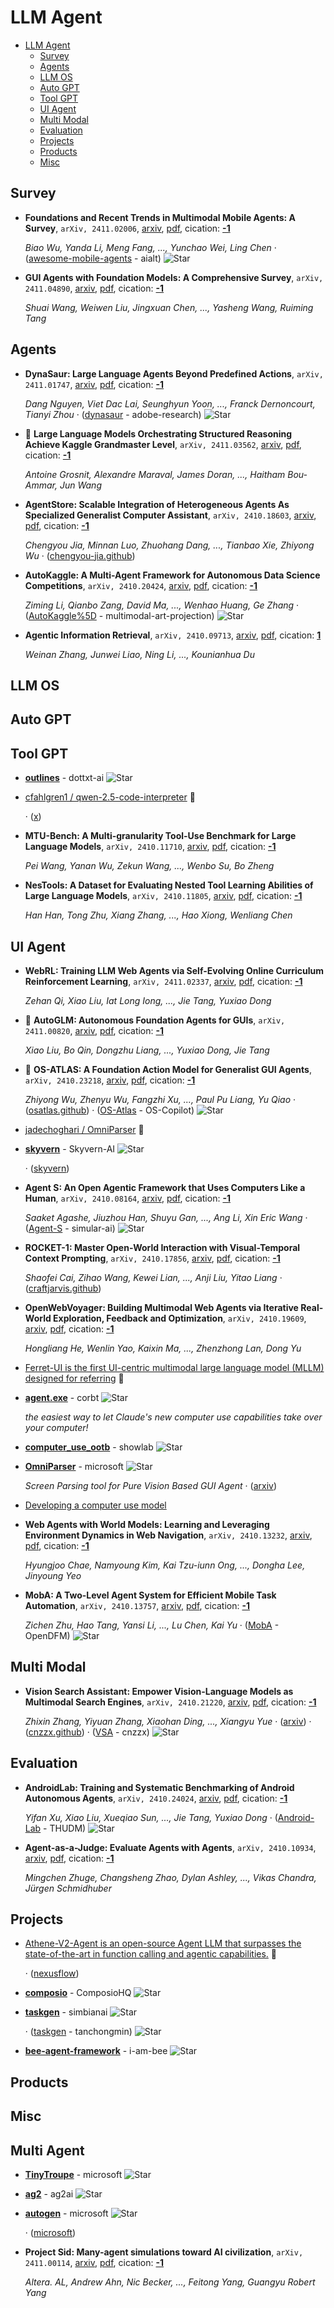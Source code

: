 # LLM Agent

- [LLM Agent](#llm-agent) 
  - [Survey](#survey)
  - [Agents](#agents)
  - [LLM OS](#llm-os)
  - [Auto GPT](#auto-gpt)
  - [Tool GPT](#tool-gpt)
  - [UI Agent](#ui-agent)
  - [Multi Modal](#multi-modal)
  - [Evaluation](#evaluation)
  - [Projects](#projects)
  - [Products](#products)
  - [Misc](#misc)


## Survey

- **Foundations and Recent Trends in Multimodal Mobile Agents: A Survey**, `arXiv, 2411.02006`, [arxiv](http://arxiv.org/abs/2411.02006v1), [pdf](http://arxiv.org/pdf/2411.02006v1.pdf), cication: [**-1**](None) 

	 *Biao Wu, Yanda Li, Meng Fang, ..., Yunchao Wei, Ling Chen* · ([awesome-mobile-agents](https://github.com/aialt/awesome-mobile-agents) - aialt) ![Star](https://img.shields.io/github/stars/aialt/awesome-mobile-agents.svg?style=social&label=Star)
- **GUI Agents with Foundation Models: A Comprehensive Survey**, `arXiv, 2411.04890`, [arxiv](http://arxiv.org/abs/2411.04890v1), [pdf](http://arxiv.org/pdf/2411.04890v1.pdf), cication: [**-1**](None) 

	 *Shuai Wang, Weiwen Liu, Jingxuan Chen, ..., Yasheng Wang, Ruiming Tang*

## Agents

- **DynaSaur: Large Language Agents Beyond Predefined Actions**, `arXiv, 2411.01747`, [arxiv](http://arxiv.org/abs/2411.01747v1), [pdf](http://arxiv.org/pdf/2411.01747v1.pdf), cication: [**-1**](None) 

	 *Dang Nguyen, Viet Dac Lai, Seunghyun Yoon, ..., Franck Dernoncourt, Tianyi Zhou* · ([dynasaur](https://github.com/adobe-research/dynasaur) - adobe-research) ![Star](https://img.shields.io/github/stars/adobe-research/dynasaur.svg?style=social&label=Star)
- 🌟 **Large Language Models Orchestrating Structured Reasoning Achieve Kaggle 
  Grandmaster Level**, `arXiv, 2411.03562`, [arxiv](http://arxiv.org/abs/2411.03562v1), [pdf](http://arxiv.org/pdf/2411.03562v1.pdf), cication: [**-1**](None) 

	 *Antoine Grosnit, Alexandre Maraval, James Doran, ..., Haitham Bou-Ammar, Jun Wang*
- **AgentStore: Scalable Integration of Heterogeneous Agents As Specialized 
  Generalist Computer Assistant**, `arXiv, 2410.18603`, [arxiv](http://arxiv.org/abs/2410.18603v1), [pdf](http://arxiv.org/pdf/2410.18603v1.pdf), cication: [**-1**](None)

	 *Chengyou Jia, Minnan Luo, Zhuohang Dang, ..., Tianbao Xie, Zhiyong Wu* · ([chengyou-jia.github](https://chengyou-jia.github.io/AgentStore-Home))
- **AutoKaggle: A Multi-Agent Framework for Autonomous Data Science 
  Competitions**, `arXiv, 2410.20424`, [arxiv](http://arxiv.org/abs/2410.20424v2), [pdf](http://arxiv.org/pdf/2410.20424v2.pdf), cication: [**-1**](None)

	 *Ziming Li, Qianbo Zang, David Ma, ..., Wenhao Huang, Ge Zhang* · ([AutoKaggle%5D](https://github.com/multimodal-art-projection/AutoKaggle%5D) - multimodal-art-projection) ![Star](https://img.shields.io/github/stars/multimodal-art-projection/AutoKaggle%5D.svg?style=social&label=Star)
- **Agentic Information Retrieval**, `arXiv, 2410.09713`, [arxiv](http://arxiv.org/abs/2410.09713v2), [pdf](http://arxiv.org/pdf/2410.09713v2.pdf), cication: [**1**](https://scholar.google.com/scholar?cites=17360183302542926961&as_sdt=2005&sciodt=0,5&hl=en&oe=ASCII) 

	 *Weinan Zhang, Junwei Liao, Ning Li, ..., Kounianhua Du*

## LLM OS


## Auto GPT


## Tool GPT

- [**outlines**](https://github.com/dottxt-ai/outlines) - dottxt-ai ![Star](https://img.shields.io/github/stars/dottxt-ai/outlines.svg?style=social&label=Star) 
- [cfahlgren1 / qwen-2.5-code-interpreter](https://huggingface.co/spaces/cfahlgren1/qwen-2.5-code-interpreter/tree/main)  🤗 

	 · ([x](https://x.com/reach_vb/status/1847675297270776136))
- **MTU-Bench: A Multi-granularity Tool-Use Benchmark for Large Language 
  Models**, `arXiv, 2410.11710`, [arxiv](http://arxiv.org/abs/2410.11710v1), [pdf](http://arxiv.org/pdf/2410.11710v1.pdf), cication: [**-1**](None)

	 *Pei Wang, Yanan Wu, Zekun Wang, ..., Wenbo Su, Bo Zheng*
- **NesTools: A Dataset for Evaluating Nested Tool Learning Abilities of 
  Large Language Models**, `arXiv, 2410.11805`, [arxiv](http://arxiv.org/abs/2410.11805v1), [pdf](http://arxiv.org/pdf/2410.11805v1.pdf), cication: [**-1**](None)

	 *Han Han, Tong Zhu, Xiang Zhang, ..., Hao Xiong, Wenliang Chen*

## UI Agent

- **WebRL: Training LLM Web Agents via Self-Evolving Online Curriculum 
  Reinforcement Learning**, `arXiv, 2411.02337`, [arxiv](http://arxiv.org/abs/2411.02337v1), [pdf](http://arxiv.org/pdf/2411.02337v1.pdf), cication: [**-1**](None) 

	 *Zehan Qi, Xiao Liu, Iat Long Iong, ..., Jie Tang, Yuxiao Dong*
- 🌟 **AutoGLM: Autonomous Foundation Agents for GUIs**, `arXiv, 2411.00820`, [arxiv](http://arxiv.org/abs/2411.00820v1), [pdf](http://arxiv.org/pdf/2411.00820v1.pdf), cication: [**-1**](None) 

	 *Xiao Liu, Bo Qin, Dongzhu Liang, ..., Yuxiao Dong, Jie Tang*
- :star2: **OS-ATLAS: A Foundation Action Model for Generalist GUI Agents**, `arXiv, 2410.23218`, [arxiv](http://arxiv.org/abs/2410.23218v1), [pdf](http://arxiv.org/pdf/2410.23218v1.pdf), cication: [**-1**](None) 

	 *Zhiyong Wu, Zhenyu Wu, Fangzhi Xu, ..., Paul Pu Liang, Yu Qiao* · ([osatlas.github](https://osatlas.github.io/)) · ([OS-Atlas](https://github.com/OS-Copilot/OS-Atlas) - OS-Copilot) ![Star](https://img.shields.io/github/stars/OS-Copilot/OS-Atlas.svg?style=social&label=Star)
- [jadechoghari / OmniParser](https://huggingface.co/spaces/jadechoghari/OmniParser/tree/main)  🤗 
- [**skyvern**](https://github.com/Skyvern-AI/skyvern) - Skyvern-AI ![Star](https://img.shields.io/github/stars/Skyvern-AI/skyvern.svg?style=social&label=Star) 

	 · ([skyvern](https://www.skyvern.com/))
- **Agent S: An Open Agentic Framework that Uses Computers Like a Human**, `arXiv, 2410.08164`, [arxiv](http://arxiv.org/abs/2410.08164v1), [pdf](http://arxiv.org/pdf/2410.08164v1.pdf), cication: [**-1**](None) 

	 *Saaket Agashe, Jiuzhou Han, Shuyu Gan, ..., Ang Li, Xin Eric Wang* · ([Agent-S](https://github.com/simular-ai/Agent-S) - simular-ai) ![Star](https://img.shields.io/github/stars/simular-ai/Agent-S.svg?style=social&label=Star)
- **ROCKET-1: Master Open-World Interaction with Visual-Temporal Context 
  Prompting**, `arXiv, 2410.17856`, [arxiv](http://arxiv.org/abs/2410.17856v1), [pdf](http://arxiv.org/pdf/2410.17856v1.pdf), cication: [**-1**](None)

	 *Shaofei Cai, Zihao Wang, Kewei Lian, ..., Anji Liu, Yitao Liang* · ([craftjarvis.github](https://craftjarvis.github.io/ROCKET-1))
- **OpenWebVoyager: Building Multimodal Web Agents via Iterative Real-World 
  Exploration, Feedback and Optimization**, `arXiv, 2410.19609`, [arxiv](http://arxiv.org/abs/2410.19609v1), [pdf](http://arxiv.org/pdf/2410.19609v1.pdf), cication: [**-1**](None)

	 *Hongliang He, Wenlin Yao, Kaixin Ma, ..., Zhenzhong Lan, Dong Yu*
- [Ferret-UI is the first UI-centric multimodal large language model (MLLM) designed for referring](https://huggingface.co/jadechoghari/Ferret-UI-Llama8b)  🤗 
- [**agent.exe**](https://github.com/corbt/agent.exe) - corbt ![Star](https://img.shields.io/github/stars/corbt/agent.exe.svg?style=social&label=Star) 

	 *the easiest way to let Claude's new computer use capabilities take over your computer!*
- [**computer_use_ootb**](https://github.com/showlab/computer_use_ootb) - showlab ![Star](https://img.shields.io/github/stars/showlab/computer_use_ootb.svg?style=social&label=Star) 
- [**OmniParser**](https://github.com/microsoft/OmniParser) - microsoft ![Star](https://img.shields.io/github/stars/microsoft/OmniParser.svg?style=social&label=Star) 

	 *Screen Parsing tool for Pure Vision Based GUI Agent* · ([arxiv](https://arxiv.org/abs/2408.00203))
- [Developing a computer use model](https://www.anthropic.com/research/developing-computer-use) 
- **Web Agents with World Models: Learning and Leveraging Environment 
  Dynamics in Web Navigation**, `arXiv, 2410.13232`, [arxiv](http://arxiv.org/abs/2410.13232v1), [pdf](http://arxiv.org/pdf/2410.13232v1.pdf), cication: [**-1**](None)

	 *Hyungjoo Chae, Namyoung Kim, Kai Tzu-iunn Ong, ..., Dongha Lee, Jinyoung Yeo*
- **MobA: A Two-Level Agent System for Efficient Mobile Task Automation**, `arXiv, 2410.13757`, [arxiv](http://arxiv.org/abs/2410.13757v1), [pdf](http://arxiv.org/pdf/2410.13757v1.pdf), cication: [**-1**](None) 

	 *Zichen Zhu, Hao Tang, Yansi Li, ..., Lu Chen, Kai Yu* · ([MobA](https://github.com/OpenDFM/MobA) - OpenDFM) ![Star](https://img.shields.io/github/stars/OpenDFM/MobA.svg?style=social&label=Star)

## Multi Modal

- **Vision Search Assistant: Empower Vision-Language Models as Multimodal
  Search Engines**, `arXiv, 2410.21220`, [arxiv](http://arxiv.org/abs/2410.21220v1), [pdf](http://arxiv.org/pdf/2410.21220v1.pdf), cication: [**-1**](None) 

	 *Zhixin Zhang, Yiyuan Zhang, Xiaohan Ding, ..., Xiangyu Yue* · ([arxiv](https://arxiv.org/abs/2410.21220)) · ([cnzzx.github](https://cnzzx.github.io/VSA/)) · ([VSA](https://github.com/cnzzx/VSA) - cnzzx) ![Star](https://img.shields.io/github/stars/cnzzx/VSA.svg?style=social&label=Star)

## Evaluation

- **AndroidLab: Training and Systematic Benchmarking of Android Autonomous 
  Agents**, `arXiv, 2410.24024`, [arxiv](http://arxiv.org/abs/2410.24024v2), [pdf](http://arxiv.org/pdf/2410.24024v2.pdf), cication: [**-1**](None) 

	 *Yifan Xu, Xiao Liu, Xueqiao Sun, ..., Jie Tang, Yuxiao Dong* · ([Android-Lab](https://github.com/THUDM/Android-Lab) - THUDM) ![Star](https://img.shields.io/github/stars/THUDM/Android-Lab.svg?style=social&label=Star)
- **Agent-as-a-Judge: Evaluate Agents with Agents**, `arXiv, 2410.10934`, [arxiv](http://arxiv.org/abs/2410.10934v2), [pdf](http://arxiv.org/pdf/2410.10934v2.pdf), cication: [**-1**](None) 

	 *Mingchen Zhuge, Changsheng Zhao, Dylan Ashley, ..., Vikas Chandra, Jürgen Schmidhuber*

## Projects

- [Athene-V2-Agent is an open-source Agent LLM that surpasses the state-of-the-art in function calling and agentic capabilities.](https://huggingface.co/Nexusflow/Athene-V2-Agent)  🤗

	 · ([nexusflow](https://nexusflow.ai/blogs/athene-v2))
- [**composio**](https://github.com/ComposioHQ/composio) - ComposioHQ ![Star](https://img.shields.io/github/stars/ComposioHQ/composio.svg?style=social&label=Star) 
- [**taskgen**](https://github.com/simbianai/taskgen) - simbianai ![Star](https://img.shields.io/github/stars/simbianai/taskgen.svg?style=social&label=Star) 

	 · ([taskgen](https://github.com/tanchongmin/taskgen) - tanchongmin) ![Star](https://img.shields.io/github/stars/tanchongmin/taskgen.svg?style=social&label=Star)
- [**bee-agent-framework**](https://github.com/i-am-bee/bee-agent-framework) - i-am-bee ![Star](https://img.shields.io/github/stars/i-am-bee/bee-agent-framework.svg?style=social&label=Star) 

## Products


## Misc


## Multi Agent

- [**TinyTroupe**](https://github.com/microsoft/TinyTroupe) - microsoft ![Star](https://img.shields.io/github/stars/microsoft/TinyTroupe.svg?style=social&label=Star)
- [**ag2**](https://github.com/ag2ai/ag2) - ag2ai ![Star](https://img.shields.io/github/stars/ag2ai/ag2.svg?style=social&label=Star)
- [**autogen**](https://github.com/microsoft/autogen/tree/main/python/packages/autogen-magentic-one) - microsoft ![Star](https://img.shields.io/github/stars/microsoft/autogen.svg?style=social&label=Star) 

	 · ([microsoft](https://www.microsoft.com/en-us/research/articles/magentic-one-a-generalist-multi-agent-system-for-solving-complex-tasks/))
- **Project Sid: Many-agent simulations toward AI civilization**, `arXiv, 2411.00114`, [arxiv](http://arxiv.org/abs/2411.00114v1), [pdf](http://arxiv.org/pdf/2411.00114v1.pdf), cication: [**-1**](None) 

	 *Altera. AL, Andrew Ahn, Nic Becker, ..., Feitong Yang, Guangyu Robert Yang*